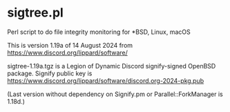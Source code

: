 # sigtree.pl
Perl script to do file integrity monitoring for *BSD, Linux, macOS

This is version 1.19a of 14 August 2024 from https://www.discord.org/lippard/software/

sigtree-1.19a.tgz is a Legion of Dynamic Discord signify-signed OpenBSD package. Signify public key is https://www.discord.org/lippard/software/discord.org-2024-pkg.pub

(Last version without dependency on Signify.pm or Parallel::ForkManager is 1.18d.)
